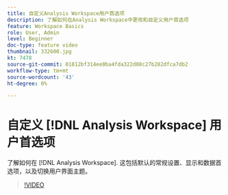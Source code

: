 ```yaml
---
title: 自定义Analysis Workspace用户首选项
description: 了解如何在Analysis Workspace中更改和自定义用户首选项
feature: Workspace Basics
role: User, Admin
level: Beginner
doc-type: feature video
thumbnail: 332600.jpg
kt: 7478
source-git-commit: 01812bf314ee0ba4fda322d08c27b282dfca7db2
workflow-type: tm+mt
source-wordcount: '43'
ht-degree: 0%

---
```



# 自定义 [!DNL Analysis Workspace] 用户首选项

了解如何在 [!DNL Analysis Workspace]. 这包括默认的常规设置、显示和数据首选项，以及切换用户界面主题。

>[!VIDEO](https://video.tv.adobe.com/v/332600/?quality=12&learn=on)
